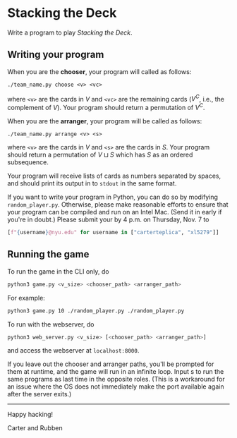 # Stacking the Deck

Write a program to play *Stacking the Deck*.

## Writing your program
When you are the **chooser**, your program will called as follows:
```
./team_name.py choose <v> <vc>
```
where `<v>` are the cards in $V$ and `<vc>` are the remaining cards ($V^C$, 
i.e., the complement of $V$). Your program should return a permutation
of $V^C$.


When you are the **arranger**, your program will be called as follows:
```
./team_name.py arrange <v> <s>
```
where `<v>` are the cards in $V$ and `<s>` are the cards in $S$. Your program
should return a permutation of $V \sqcup S$ which has $S$ as an ordered
subsequence.


Your program will receive lists of cards as numbers separated by spaces, and
should print its output in to `stdout` in the same format.


If you want to write your program in Python, you can do so by modifying
`random_player.py`. Otherwise, please make reasonable efforts to ensure that
your program can be compiled and run on an Intel Mac. (Send it in early if 
you're in doubt.) Please submit your by 4 p.m. on Thursday, Nov. 7 to
```python
[f"{username}@nyu.edu" for username in ["carterteplica", "xl5279"]]
```

## Running the game
To run the game in the CLI only, do
```bash
python3 game.py <v_size> <chooser_path> <arranger_path>
```
For example:
```bash
python3 game.py 10 ./random_player.py ./random_player.py
```

To run with the webserver, do
```bash
python3 web_server.py <v_size> [<chooser_path> <arranger_path>]
```
and access the webserver at `localhost:8000`.

If you leave out the chooser and arranger paths, you'll be prompted for them at runtime, and the game will run in an infinite loop. Input <key>s</key> to run the same programs as last time in the opposite roles. (This is a workaround for an issue where the OS does not immediately make the port available again after the server exits.)

---

Happy hacking!

Carter and Rubben
